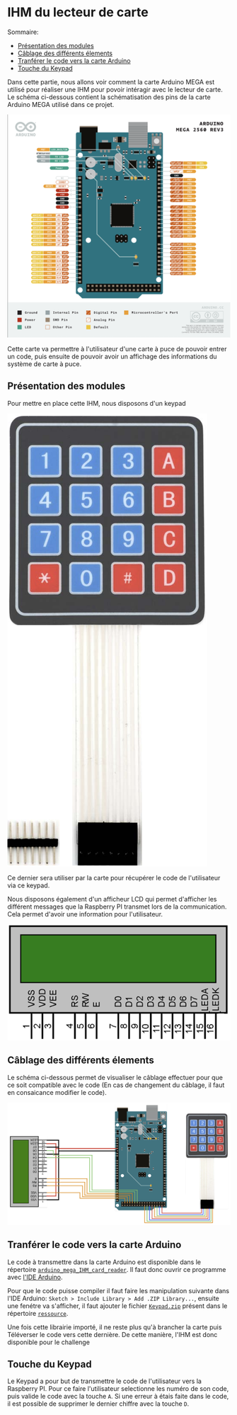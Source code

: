 # IHM du lecteur de carte

Sommaire:

- [Présentation des modules](#presentation-des-modules)
- [Câblage des différents élements](#cablage-des-differents-elements)
- [Tranférer le code vers la carte Arduino](#tranferer-le-code-vers-la-carte-arduino)
- [Touche du Keypad](#touche-du-keypad)

Dans cette partie, nous allons voir comment la carte Arduino MEGA est utilisé pour réaliser une IHM pour povoir intéragir avec le lecteur de carte. Le schéma ci-dessous contient la schématisation des pins de la carte Arduino MEGA utilisé dans ce projet.

![arduino mega pinout](./imgs/01_arduino_mega.png "arduino mega pinout")

Cette carte va permettre à l'utilisateur d'une carte à puce de pouvoir entrer un code, puis ensuite de pouvoir avoir un affichage des informations du système de carte à puce.

## Présentation des modules

Pour mettre en place cette IHM, nous disposons d'un keypad

![keypad](./imgs/02_keypad.png "keypad")

Ce dernier sera utiliser par la carte pour récupérer le code de l'utilisateur via ce keypad.

Nous disposons également d'un afficheur LCD qui permet d'afficher les différent messages que la Raspberry PI transmet lors de la communication. Cela permet d'avoir une information pour l'utilisateur.

![lcd](./imgs/03_lcd.png "lcd")

## Câblage des différents élements

Le schéma ci-dessous permet de visualiser le câblage effectuer pour que ce soit compatible avec le code (En cas de changement du câblage, il faut en consaicance modifier le code).

![cablage](./imgs/04_cablage.png "cablage")

## Tranférer le code vers la carte Arduino

Le code à transmettre dans la carte Arduino est disponible dans le répertoire [`arduino_mega_IHM_card_reader`](./arduino_mega_IHM_card_reader/arduino_mega_IHM_card_reader.ino). Il faut donc ouvrir ce programme avec [l'IDE Arduino](https://www.arduino.cc/en/software).

Pour que le code puisse compiler il faut faire les manipulation suivante dans l'IDE Arduino:
`Sketch > Include Library > Add .ZIP Library...`, ensuite une fenétre va s'afficher, il faut ajouter le fichier [`Keypad.zip`](./ressource/Keypad.zip) présent dans le répertoire [`ressource`](./ressource/Keypad.zip).

Une fois cette librairie importé, il ne reste plus qu'à brancher la carte puis Téléverser le code vers cette dernière. De cette manière, l'IHM est donc disponible pour le challenge

## Touche du Keypad

Le Keypad a pour but de transmettre le code de l'utilisateur vers la Raspberry PI. Pour ce faire l'utilisateur selectionne les numéro de son code, puis valide le code avec la touche `A`. Si une erreur à étais faite dans le code, il est possible de supprimer le dernier chiffre avec la touche `D`.
